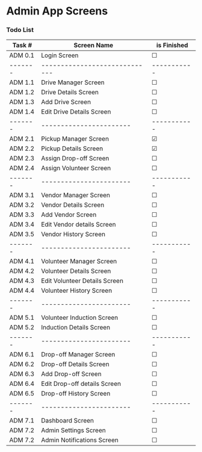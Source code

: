 # Admin App Screens

### Todo List

| Task #  | Screen Name                   | is Finished |
| ------- | ----------------------------- | ----------- |
| ADM 0.1 | Login Screen                  | &#9744;     |
| ------- | ----------------------------- | ----------- |
| ADM 1.1 | Drive Manager Screen          | &#9744;     |
| ADM 1.2 | Drive Details Screen          | &#9744;     |
| ADM 1.3 | Add Drive Screen              | &#9744;     |
| ADM 1.4 | Edit Drive Details Screen     | &#9744;     |
| ------- | -----------------------       | ----------- |
| ADM 2.1 | Pickup Manager Screen         | &#9745;     |
| ADM 2.2 | Pickup Details Screen         | &#9745;     |
| ADM 2.3 | Assign Drop-off Screen        | &#9744;     |
| ADM 2.4 | Assign Volunteer Screen       | &#9744;     |
| ------- | -----------------------       | ----------- |
| ADM 3.1 | Vendor Manager Screen         | &#9744;     |
| ADM 3.2 | Vendor Details Screen         | &#9744;     |
| ADM 3.3 | Add Vendor Screen             | &#9744;     |
| ADM 3.4 | Edit Vendor details Screen    | &#9744;     |
| ADM 3.5 | Vendor History Screen         | &#9744;     |
| ------- | -----------------------       | ----------- |
| ADM 4.1 | Volunteer Manager Screen      | &#9744;     |
| ADM 4.2 | Volunteer Details Screen      | &#9744;     |
| ADM 4.3 | Edit Volunteer Details Screen | &#9744;     |
| ADM 4.4 | Volunteer History Screen      | &#9744;     |
| ------- | -----------------------       | ----------- |
| ADM 5.1 | Volunteer Induction Screen    | &#9744;     |
| ADM 5.2 | Induction Details Screen      | &#9744;     |
| ------- | -----------------------       | ----------- |
| ADM 6.1 | Drop-off Manager Screen       | &#9744;     |
| ADM 6.2 | Drop-off Details Screen       | &#9744;     |
| ADM 6.3 | Add Drop-off Screen           | &#9744;     |
| ADM 6.4 | Edit Drop-off details Screen  | &#9744;     |
| ADM 6.5 | Drop-off History Screen       | &#9744;     |
| ------- | -----------------------       | ----------- |
| ADM 7.1 | Dashboard Screen              | &#9744;     |
| ADM 7.2 | Admin Settings Screen         | &#9744;     |
| ADM 7.2 | Admin Notifications Screen    | &#9744;     |
